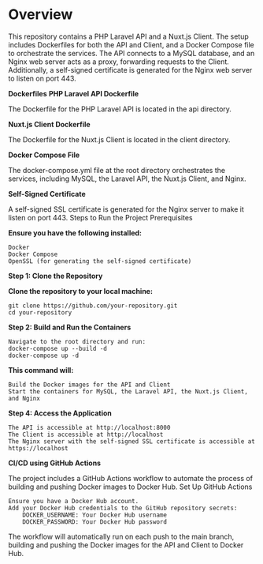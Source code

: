 # Overview

This repository contains a PHP Laravel API and a Nuxt.js Client. The setup includes Dockerfiles for both the API and Client, and a Docker Compose file to orchestrate the services. The API connects to a MySQL database, and an Nginx web server acts as a proxy, forwarding requests to the Client. Additionally, a self-signed certificate is generated for the Nginx web server to listen on port 443.
   
**Dockerfiles**
**PHP Laravel API Dockerfile**

The Dockerfile for the PHP Laravel API is located in the api directory.

**Nuxt.js Client Dockerfile**

The Dockerfile for the Nuxt.js Client is located in the client directory.

**Docker Compose File**

The docker-compose.yml file at the root directory orchestrates the services, including MySQL, the Laravel API, the Nuxt.js Client, and Nginx.

**Self-Signed Certificate**

A self-signed SSL certificate is generated for the Nginx server to make it listen on port 443.
Steps to Run the Project
Prerequisites

**Ensure you have the following installed:**

    Docker
    Docker Compose
    OpenSSL (for generating the self-signed certificate)

**Step 1: Clone the Repository**

**Clone the repository to your local machine:**

    git clone https://github.com/your-repository.git
    cd your-repository


**Step 2: Build and Run the Containers**

    Navigate to the root directory and run:
    docker-compose up --build -d 
    docker-compose up -d 

**This command will:**

    Build the Docker images for the API and Client
    Start the containers for MySQL, the Laravel API, the Nuxt.js Client, and Nginx

**Step 4: Access the Application**

    The API is accessible at http://localhost:8000
    The Client is accessible at http://localhost
    The Nginx server with the self-signed SSL certificate is accessible at https://localhost

**CI/CD using GitHub Actions**

The project includes a GitHub Actions workflow to automate the process of building and pushing Docker images to Docker Hub.
Set Up GitHub Actions

    Ensure you have a Docker Hub account.
    Add your Docker Hub credentials to the GitHub repository secrets:
        DOCKER_USERNAME: Your Docker Hub username
        DOCKER_PASSWORD: Your Docker Hub password

The workflow will automatically run on each push to the main branch, building and pushing the Docker images for the API and Client to Docker Hub.
